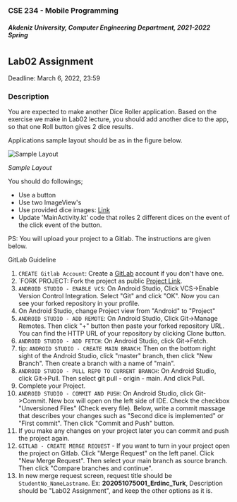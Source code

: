 ### CSE 234 - Mobile Programming
#### *Akdeniz University, Computer Engineering Department, 2021-2022 Spring*
#
## Lab02 Assignment

Deadline:   March 6, 2022, 23:59

### Description
You are expected to make another Dice Roller application. Based on the exercise we make in Lab02 lecture, you should add another dice to the app, so that one Roll button gives 2 dice results. 

Applications sample layout should be as in the figure below. 

![Sample Layout](https://cdn.discordapp.com/attachments/805488533880045598/948487945076228127/cse234-lab02-layout.png)

*Sample Layout*

You should do followings;
- Use a button
- Use two ImageView's
- Use provided dice images: [Link](https://github.com/google-developer-training/android-basics-kotlin-dice-roller-with-images-app-solution/raw/master/dice_images.zip)
- Update 'MainActivity.kt' code that rolles 2 different dices on the event of the click event of the button. 


PS: You will upload your project to a Gitlab. The instructions are given below.

GitLab Guideline
1. `CREATE Gitlab Account`: Create a [GitLab](https://about.gitlab.com/) account if you don't have one.
2. `FORK PROJECT: Fork the project as public [Project Link](https://gitlab.com/22b_cse-234_mobile-programming_-_1/cse234-lab02-assignment). 
3. `ANDROID STUDIO - ENABLE VCS`: On Android Studio, Click VCS->Enable Version Control Integration. Select "Git" and click "OK". Now you can see your forked repository in your profile. 
4. On Android Studio, change Project view from "Android" to "Project"
5. `ANDROID STUDIO - ADD REMOTE`: On Android Studio, Click Git->Manage Remotes. Then click "+" button then paste your forked repository URL. You can find the HTTP URL of your repository by clicking Clone button.
6. `ANDROID STUDIO - ADD FETCH`: On Android Studio, click Git->Fetch.
7. tip: `ANDROID STUDIO - CREATE MAIN BRANCH`: Then on the bottom right sight of the Android Studio, click "master" branch, then click "New Branch". Then create a branch with a name of "main".
8. `ANDROID STUDIO - PULL REPO TO CURRENT BRANCH`: On Android Studio, click Git->Pull. Then select git pull - origin - main. And click Pull.
9. Complete your Project. 
10. `ANDROID STUDIO - COMMIT AND PUSH`: On Android Studio, click Git->Commit. New box will open on the left side of IDE. Check the checkbox "Unversioned Files" (Check every file). Below, write a commit massage that describes your changes such as "Second dice is implemented" or "First commit". Then click "Commit and Push" button.
11. If you make any changes on your project later you can commit and push the project again. 
12. `GITLAB - CREATE MERGE REQUEST` - If you want to turn in your project open the project on Gitlab. Click "Merge Request" on the left panel. Click "New Merge Request". Then select your main branch as source branch. Then click "Compare branches and continue". 
13. In new merge request screen, request title should be `StudentNo_NameLastname`. Ex: **202051075001_Erdinc_Turk**, Description should be "Lab02 Assignment", and keep the other options as it is.